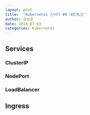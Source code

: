 ```yaml
---
layout: post
title:  "Kubernetes 스터디 #4 네트워크"
author: 윤상준
date: 2018-07-03
categories: Kubernetes
---
```


## Services

### ClusterIP

### NodePort

### LoadBalancer

## Ingress
